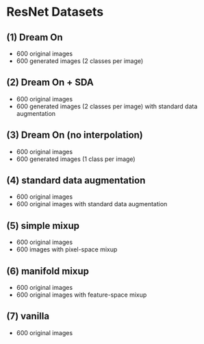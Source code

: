 # ResNet Datasets



## (1) Dream On
- 600 original images
- 600 generated images (2 classes per image)


## (2) Dream On + SDA
- 600 original images
- 600 generated images (2 classes per image) with standard data augmentation


## (3) Dream On (no interpolation)
- 600 original images
- 600 generated images (1 class per image)


## (4) standard data augmentation
- 600 original images
- 600 original images with standard data augmentation


## (5) simple mixup
- 600 original images
- 600 images with pixel-space mixup


## (6) manifold mixup
- 600 original images
- 600 original images with feature-space mixup


## (7) vanilla
- 600 original images